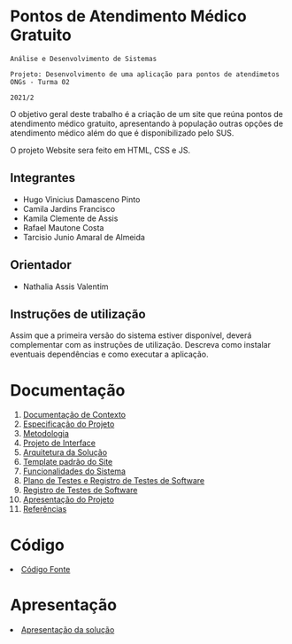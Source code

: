 # Pontos de Atendimento Médico Gratuito

`Análise e Desenvolvimento de Sistemas`

`Projeto: Desenvolvimento de uma aplicação para pontos de atendimetos ONGs - Turma 02`

`2021/2`

O objetivo geral deste trabalho é a criação de um site que reúna pontos de atendimento médico gratuito, apresentando à população outras opções de atendimento médico além do que é disponibilizado pelo SUS.

O projeto Website sera feito em HTML, CSS e JS.

## Integrantes

* Hugo Vinicius Damasceno Pinto
* Camila Jardins Francisco
* Kamila Clemente de Assis
* Rafael Mautone Costa
* Tarcisio Junio Amaral de Almeida

## Orientador

* Nathalia Assis Valentim

## Instruções de utilização

Assim que a primeira versão do sistema estiver disponível, deverá complementar com as instruções de utilização. Descreva como instalar eventuais dependências e como executar a aplicação.

# Documentação

<ol>
<li><a href="docs/01-Documentação de Contexto.md"> Documentação de Contexto</a></li>
<li><a href="docs/02-Especificação do Projeto.md"> Especificação do Projeto</a></li>
<li><a href="docs/03-Metodologia.md"> Metodologia</a></li>
<li><a href="docs/04-Projeto de Interface.md"> Projeto de Interface</a></li>
<li><a href="docs/05-Arquitetura da Solução.md"> Arquitetura da Solução</a></li>
<li><a href="docs/06-Template padrão do Site.pdf"> Template padrão do Site</a></li>
<li><a href="docs/07-Funcionalidades do Sistema.pdf"> Funcionalidades do Sistema</a></li>
<li><a href="docs/08-Plano de Testes de Software.pdf"> Plano de Testes e Registro de Testes de Software</a></li>
<li><a href="docs/09-Registro de Testes de Software.md"> Registro de Testes de Software</a></li>
<li><a href="docs/10-Apresentação do Projeto.md"> Apresentação do Projeto</a></li>
<li><a href="docs/11-Referências.md"> Referências</a></li>
</ol>

# Código

<li><a href="src/README.md"> Código Fonte</a></li>

# Apresentação

<li><a href="presentation/README.md"> Apresentação da solução</a></li>
